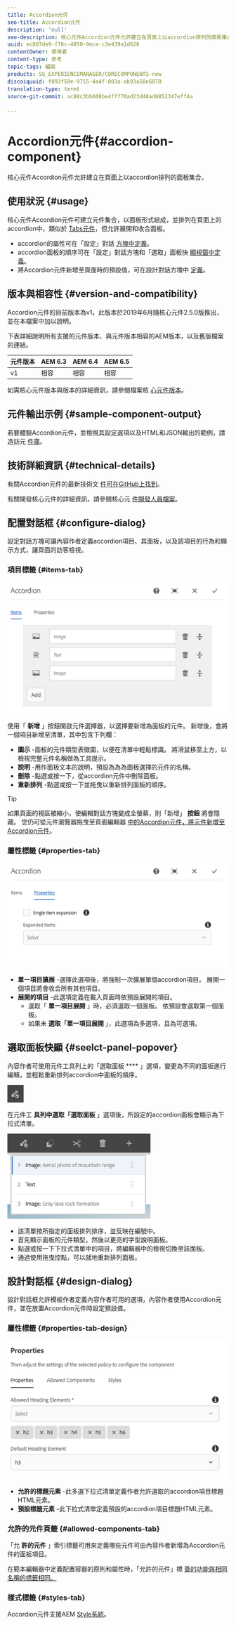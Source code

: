 ```yaml
---
title: Accordion元件
seo-title: Accordion元件
description: 'null'
seo-description: 核心元件Accordion元件允許建立在頁面上以accordion排列的面板集合。
uuid: ec807de9-f76c-4850-9ece-c3e439a1d626
contentOwner: 使用者
content-type: 參考
topic-tags: 編寫
products: SG_EXPERIENCEMANAGER/CORECOMPONENTS-new
discoiquuid: f093f58e-9755-4a4f-803a-ab93a50e6870
translation-type: tm+mt
source-git-commit: ac88c3bb608be4fff70ad23d48ad0852347eff4a

---
```



# Accordion元件{#accordion-component}

核心元件Accordion元件允許建立在頁面上以accordion排列的面板集合。

## 使用狀況 {#usage}

核心元件Accordion元件可建立元件集合，以面板形式組成，並排列在頁面上的accordion中，類似於 [Tabs元件](tabs.md)，但允許展開和收合面板。

* accordion的屬性可在「設定」對話 [方塊中定義](#configure-dialog)。
* accordion面板的順序可在「設定」對話方塊和「選取」面板快 [顯視窗中定義](#select-planel.md)。
* 將Accordion元件新增至頁面時的預設值，可在設計對話方塊中 [定義](#design-dialog)。

## 版本與相容性 {#version-and-compatibility}

Accordion元件的目前版本為v1，此版本於2019年6月隨核心元件2.5.0版推出，並在本檔案中加以說明。

下表詳細說明所有支援的元件版本、與元件版本相容的AEM版本，以及舊版檔案的連結。

| 元件版本 | AEM 6.3 | AEM 6.4 | AEM 6.5 |
|--- |--- |--- |---|
| v1 | 相容 | 相容 | 相容 |

如需核心元件版本與版本的詳細資訊，請參閱檔案核 [心元件版本](versions.md)。

## 元件輸出示例 {#sample-component-output}

若要體驗Accordion元件，並檢視其設定選項以及HTML和JSON輸出的範例，請造訪元 [件庫](http://opensource.adobe.com/aem-core-wcm-components/library/accordion.html)。

## 技術詳細資訊 {#technical-details}

有關Accordion元件的最新技術文 [件可在GitHub上找到](https://github.com/adobe/aem-core-wcm-components/tree/master/content/src/content/jcr_root/apps/core/wcm/components/accordion/v1/accordion)。

有關開發核心元件的詳細資訊，請參閱核心元 [件開發人員檔案](developing.md)。

## 配置對話框 {#configure-dialog}

設定對話方塊可讓內容作者定義accordion項目、其面板，以及該項目的行為和顯示方式，讓頁面的訪客檢視。

### 項目標籤 {#items-tab}

![](assets/screen-shot-2019-06-21-08.26.38.png)

使用「 **新增** 」按鈕開啟元件選擇器，以選擇要新增為面板的元件。 新增後，會將一個項目新增至清單，其中包含下列欄：

* **圖示** -面板的元件類型表徵圖，以便在清單中輕鬆標識。 將滑鼠移至上方，以檢視完整元件名稱做為工具提示。
* **說明** -用作面板文本的說明，預設為為為面板選擇的元件的名稱。
* **刪除** -點選或按一下，從accordion元件中刪除面板。
* **重新排列** -點選或按一下並拖曳以重新排列面板的順序。

>[!TIP]
>
>如果頁面的視區被縮小，使編輯對話方塊變成全螢幕，則「新增」 **按鈕** 將會隱藏。 您仍可從元件瀏覽器拖曳至頁面編輯器 [中的Accordion元件，將元件新增至Accordion元件](https://helpx.adobe.com/experience-manager/6-5/sites/authoring/using/editing-content.html#InsertingaComponent)。

### 屬性標籤 {#properties-tab}

![](assets/screen-shot-2019-06-21-08.26.53.png)

* **單一項目擴展** -選擇此選項後，將強制一次擴展單個accordion項目。 展開一個項目將會收合所有其他項目。
* **展開的項目** -此選項定義在載入頁面時依預設展開的項目。
   * 選取「 **單一項目展開** 」時，必須選取一個面板。 依預設會選取第一個面板。
   * 如果未 **選取「單一項目展開** 」，此選項為多選項，且為可選項。

## 選取面板快顯 {#seelct-panel-popover}

內容作者可使用元件工具列上的「選取面板 **** 」選項，變更為不同的面板進行編輯，並輕鬆重新排列accordion中面板的順序。

![](assets/screen-shot-2019-06-21-08.49.36.png)

在元件工 **具列中選取「選取面板** 」選項後，所設定的accordion面板會顯示為下拉式清單。

![](assets/screen-shot-2019-06-21-08.52.14.png)

* 該清單按所指定的面板排列排序，並反映在編號中。
* 首先顯示面板的元件類型，然後以更亮的字型說明面板。
* 點選或按一下下拉式清單中的項目，將編輯器中的檢視切換至該面板。
* 通過使用拖曳控點，可以就地重新排列面板。

## 設計對話框 {#design-dialog}

設計對話框允許模板作者定義內容作者可用的選項，內容作者使用Accordion元件，並在放置Accordion元件時設定預設值。

### 屬性標籤 {#properties-tab-design}

![](assets/screen-shot-2019-06-21-08.58.11.png)

* **允許的標題元素** -此多選下拉式清單定義作者允許選取的accordion項目標題HTML元素。
* **預設標題元素** -此下拉式清單定義預設的accordion項目標題HTML元素。

### 允許的元件頁籤 {#allowed-components-tab}

「允 **許的元件** 」索引標籤可用來定義哪些元件可由內容作者新增為Accordion元件的面板項目。

在範本編輯器中定義配置容器的原則和屬性時，「允許的元件」標 [簽的功能與相同名稱的標籤相同。](https://helpx.adobe.com/experience-manager/6-5/sites/authoring/using/templates.html)

### 樣式標籤 {#styles-tab}

Accordion元件支援AEM [Style系統](authoring.md#component-styling)。
